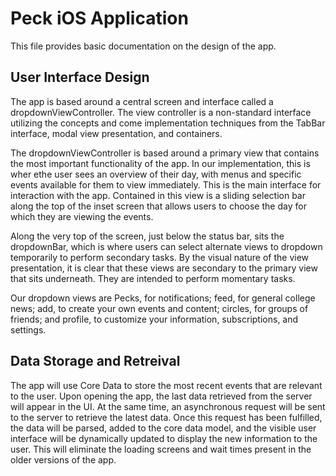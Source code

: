 # Peck iOS Application

This file provides basic documentation on the design of the app.

## User Interface Design
The app is based around a central screen and interface called a dropdownViewController. The view controller is a non-standard interface utilizing the concepts and come implementation techniques from the TabBar interface, modal view presentation, and containers.

The dropdownViewController is based around a primary view that contains the most important functionality of the app. In our implementation, this is wher ethe user sees an overview of their day, with menus and specific events available for them to view immediately. This is the main interface for interaction with the app. Contained in this view is a sliding selection bar along the top of the inset screen that allows users to choose the day for which they are viewing the events.

Along the very top of the screen, just below the status bar, sits the dropdownBar, which is where users can select alternate views to dropdown temporarily to perform secondary tasks. By the visual nature of the view presentation, it is clear that these views are secondary to the primary view that sits underneath. They are intended to perform momentary tasks.

Our dropdown views are Pecks, for notifications; feed, for general college news; add, to create your own events and content; circles, for groups of friends; and profile, to customize your information, subscriptions, and settings.

## Data Storage and Retreival
The app will use Core Data to store the most recent events that are relevant to the user. Upon opening the app, the last data retrieved from the server will appear in the UI.
At the same time, an asynchronous request will be sent to the server to retrieve the latest data. Once this request has been fulfilled, the data will be parsed, added to the core data model, and the visible user interface will be dynamically updated to display the new information to the user.
This will eliminate the loading screens and wait times present in the older versions of the app.
